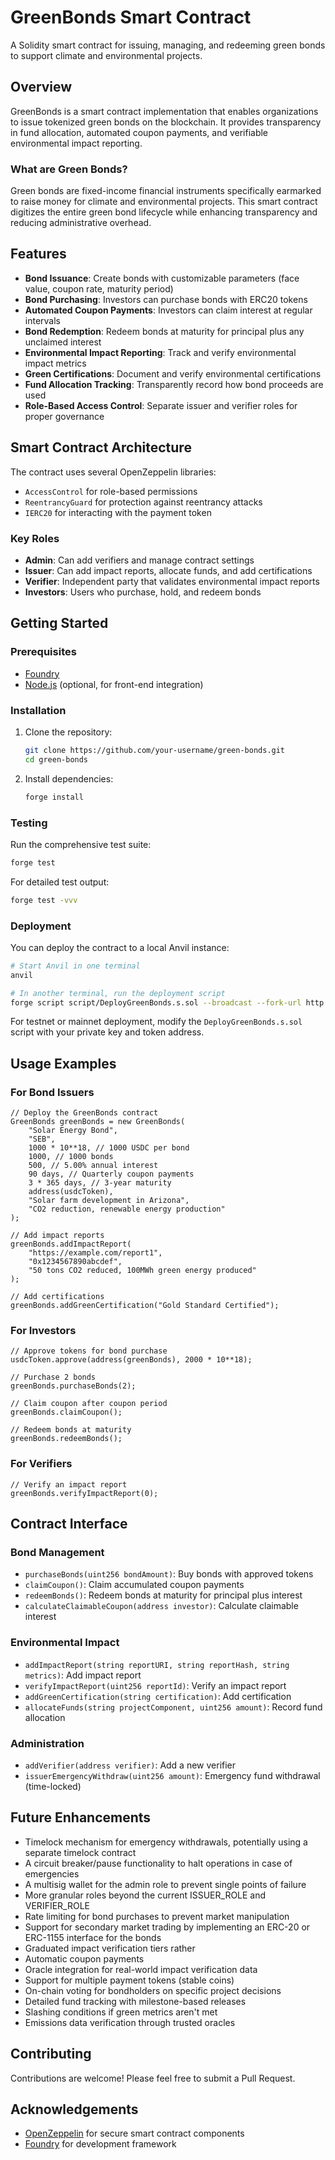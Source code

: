 # GreenBonds Smart Contract

A Solidity smart contract for issuing, managing, and redeeming green bonds to support climate and environmental projects.

## Overview

GreenBonds is a smart contract implementation that enables organizations to issue tokenized green bonds on the blockchain. It provides transparency in fund allocation, automated coupon payments, and verifiable environmental impact reporting.

### What are Green Bonds?

Green bonds are fixed-income financial instruments specifically earmarked to raise money for climate and environmental projects. This smart contract digitizes the entire green bond lifecycle while enhancing transparency and reducing administrative overhead.

## Features

- **Bond Issuance**: Create bonds with customizable parameters (face value, coupon rate, maturity period)
- **Bond Purchasing**: Investors can purchase bonds with ERC20 tokens
- **Automated Coupon Payments**: Investors can claim interest at regular intervals
- **Bond Redemption**: Redeem bonds at maturity for principal plus any unclaimed interest
- **Environmental Impact Reporting**: Track and verify environmental impact metrics
- **Green Certifications**: Document and verify environmental certifications
- **Fund Allocation Tracking**: Transparently record how bond proceeds are used
- **Role-Based Access Control**: Separate issuer and verifier roles for proper governance

## Smart Contract Architecture

The contract uses several OpenZeppelin libraries:
- `AccessControl` for role-based permissions
- `ReentrancyGuard` for protection against reentrancy attacks
- `IERC20` for interacting with the payment token

### Key Roles

- **Admin**: Can add verifiers and manage contract settings
- **Issuer**: Can add impact reports, allocate funds, and add certifications
- **Verifier**: Independent party that validates environmental impact reports
- **Investors**: Users who purchase, hold, and redeem bonds

## Getting Started

### Prerequisites

- [Foundry](https://book.getfoundry.sh/getting-started/installation)
- [Node.js](https://nodejs.org/) (optional, for front-end integration)

### Installation

1. Clone the repository:
   ```bash
   git clone https://github.com/your-username/green-bonds.git
   cd green-bonds
   ```

2. Install dependencies:
   ```bash
   forge install
   ```

### Testing

Run the comprehensive test suite:

```bash
forge test
```

For detailed test output:

```bash
forge test -vvv
```

### Deployment

You can deploy the contract to a local Anvil instance:

```bash
# Start Anvil in one terminal
anvil

# In another terminal, run the deployment script
forge script script/DeployGreenBonds.s.sol --broadcast --fork-url http://localhost:8545
```

For testnet or mainnet deployment, modify the `DeployGreenBonds.s.sol` script with your private key and token address.

## Usage Examples

### For Bond Issuers

```solidity
// Deploy the GreenBonds contract
GreenBonds greenBonds = new GreenBonds(
    "Solar Energy Bond",
    "SEB",
    1000 * 10**18, // 1000 USDC per bond
    1000, // 1000 bonds
    500, // 5.00% annual interest
    90 days, // Quarterly coupon payments
    3 * 365 days, // 3-year maturity
    address(usdcToken),
    "Solar farm development in Arizona",
    "CO2 reduction, renewable energy production"
);

// Add impact reports
greenBonds.addImpactReport(
    "https://example.com/report1",
    "0x1234567890abcdef",
    "50 tons CO2 reduced, 100MWh green energy produced"
);

// Add certifications
greenBonds.addGreenCertification("Gold Standard Certified");
```

### For Investors

```solidity
// Approve tokens for bond purchase
usdcToken.approve(address(greenBonds), 2000 * 10**18);

// Purchase 2 bonds
greenBonds.purchaseBonds(2);

// Claim coupon after coupon period
greenBonds.claimCoupon();

// Redeem bonds at maturity
greenBonds.redeemBonds();
```

### For Verifiers

```solidity
// Verify an impact report
greenBonds.verifyImpactReport(0);
```

## Contract Interface

### Bond Management
- `purchaseBonds(uint256 bondAmount)`: Buy bonds with approved tokens
- `claimCoupon()`: Claim accumulated coupon payments
- `redeemBonds()`: Redeem bonds at maturity for principal plus interest
- `calculateClaimableCoupon(address investor)`: Calculate claimable interest

### Environmental Impact
- `addImpactReport(string reportURI, string reportHash, string metrics)`: Add impact report
- `verifyImpactReport(uint256 reportId)`: Verify an impact report
- `addGreenCertification(string certification)`: Add certification
- `allocateFunds(string projectComponent, uint256 amount)`: Record fund allocation

### Administration
- `addVerifier(address verifier)`: Add a new verifier
- `issuerEmergencyWithdraw(uint256 amount)`: Emergency fund withdrawal (time-locked)

## Future Enhancements
- Timelock mechanism for emergency withdrawals, potentially using a separate timelock contract
- A circuit breaker/pause functionality to halt operations in case of emergencies
- A multisig wallet for the admin role to prevent single points of failure
- More granular roles beyond the current ISSUER_ROLE and VERIFIER_ROLE
- Rate limiting for bond purchases to prevent market manipulation
- Support for secondary market trading by implementing an ERC-20 or ERC-1155 interface for the bonds
- Graduated impact verification tiers rather 
- Automatic coupon payments 
- Oracle integration for real-world impact verification data
- Support for multiple payment tokens (stable coins)
- On-chain voting for bondholders on specific project decisions
- Detailed fund tracking with milestone-based releases
- Slashing conditions if green metrics aren't met
- Emissions data verification through trusted oracles

## Contributing

Contributions are welcome! Please feel free to submit a Pull Request.


## Acknowledgements

- [OpenZeppelin](https://openzeppelin.com/) for secure smart contract components
- [Foundry](https://book.getfoundry.sh/) for development framework